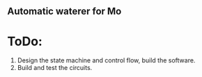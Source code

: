## Automatic waterer for Mo

# ToDo:

1. Design the state machine and control flow, build the software.
2. Build and test the circuits.
